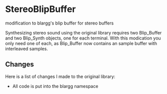 # StereoBlipBuffer
modification to blargg's blip buffer for stereo buffers

Synthesizing stereo sound using the original library requires two Blip_Buffer and
two Blip_Synth objects, one for each terminal. With this modication you only need one
of each, as Blip_Buffer now contains an sample buffer with interleaved samples.


## Changes

Here is a list of changes I made to the original library:
 * All code is put into the blargg namespace
